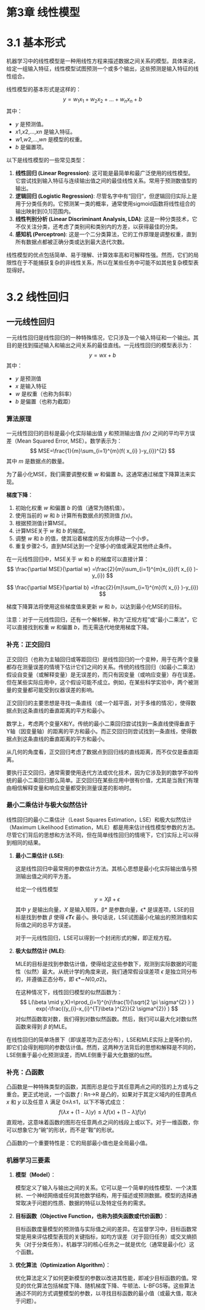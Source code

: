 # 第3章 线性模型

# 3.1 基本形式

机器学习中的线性模型是一种用线性方程来描述数据之间关系的模型。具体来说，给定一组输入特征，线性模型试图预测一个或多个输出，这些预测是输入特征的线性组合。

线性模型的基本形式是这样的：
$$
y=w_{1} x_{1}+w_{2} x_{2}+...+w_{n} x_{n}+b
$$
其中：

- *y* 是预测值。
- *x*1,*x*2,...,*xn* 是输入特征。
- *w*1,*w*2,...,*wn* 是模型的权重。
- *b* 是偏置项。

以下是线性模型的一些常见类型：

1. **线性回归 (Linear Regression)**: 这可能是最简单和最广泛使用的线性模型。它尝试找到输入特征与连续输出值之间的最佳线性关系。常用于预测数值型的输出。
2. **逻辑回归 (Logistic Regression)**: 尽管名字中有“回归”，但逻辑回归实际上是用于分类任务的。它预测某一类的概率，通常使用sigmoid函数将线性组合的输出映射到[0,1]范围内。
3. **线性判别分析 (Linear Discriminant Analysis, LDA)**: 这是一种分类技术，它不仅关注分类，还考虑了类别间和类别内的方差，以获得最佳的分类。
4. **感知机 (Perceptron)**: 这是一个二分类算法，它的工作原理是调整权重，直到所有数据点都被正确分类或达到最大迭代次数。

线性模型的优点包括简单、易于理解、计算效率高和可解释性强。然而，它们的局限性在于不能捕获复杂的非线性关系，所以在某些任务中可能不如其他复杂模型表现得好。



# 3.2 线性回归

## 一元线性回归

一元线性回归是线性回归的一种特殊情况，它只涉及一个输入特征和一个输出。其目的是找到描述输入和输出之间关系的最佳直线。一元线性回归的模型表示为：
$$
y=wx+b
$$
其中：

- *y* 是预测值
- *x* 是输入特征
- *w* 是权重（也称为斜率）
- *b* 是偏置（也称为截距）

### **算法原理**

一元线性回归的目标是最小化实际输出值 *y* 和预测输出值 *f(x)* 之间的平均平方误差（Mean Squared Error, MSE）。数学表示为：
$$
MSE=\frac{1}{m}\sum_{i=1}^{m}(f( x_{i} )-y_{i})^{2}
$$
其中 *m* 是数据点的数量。

为了最小化MSE，我们需要调整权重 *w* 和偏置 *b*。这通常通过梯度下降算法来实现。

**梯度下降**：

1. 初始化权重 *w* 和偏置 *b* 的值（通常为随机值）。
2. 使用当前的 *w* 和 *b* 计算所有数据点的预测值 *f(x)*。
3. 根据预测值计算MSE。
4. 计算MSE关于 *w* 和 *b* 的梯度。
5. 调整 *w* 和 *b* 的值，使其沿着梯度的反方向移动一个小步。
6. 重复步骤2-5，直到MSE达到一个足够小的值或满足其他终止条件。

在一元线性回归中，MSE关于 *w* 和 *b* 的梯度可以直接计算：
$$
\frac{\partial MSE}{\partial w} =\frac{2}{m}\sum_{i=1}^{m}x_{i}(f( x_{i} )-y_{i})
$$

$$
\frac{\partial MSE}{\partial b} =\frac{2}{m}\sum_{i=1}^{m}(f( x_{i} )-y_{i})
$$

梯度下降算法将使用这些梯度值来更新 *w* 和 *b*，以达到最小化MSE的目标。

注意：对于一元线性回归，还有一个解析解，称为“正规方程”或“最小二乘法”，它可以直接找到权重 *w* 和偏置 *b*，而无需迭代地使用梯度下降。

### 补充：正交回归

正交回归（也称为主轴回归或等距回归）是线性回归的一个变种，用于在两个变量都存在测量误差的情境下估计它们之间的关系。传统的线性回归（如最小二乘法）假设自变量（或解释变量）是无误差的，而只有因变量（或响应变量）存在误差。但在某些实际应用中，这个假设可能不成立。例如，在某些科学实验中，两个被测量的变量都可能受到仪器误差的影响。

正交回归的主要思想是寻找一条直线（或一个超平面，对于多维的情况），使得数据点到这条直线的垂直距离的平方和最小。

数学上，考虑两个变量X和Y。传统的最小二乘回归尝试找到一条直线使得垂直于Y轴（因变量轴）的距离的平方和最小。而正交回归则尝试找到一条直线，使得数据点到这条直线的垂直距离的平方和最小。

从几何的角度看，正交回归考虑了数据点到回归线的直线距离，而不仅仅是垂直距离。

要执行正交回归，通常需要使用迭代方法或优化技术，因为它涉及到的数学不如传统的最小二乘回归那么简单。正交回归在某些应用中很有价值，尤其是当我们有理由相信解释变量和响应变量都受到测量误差的影响时。

### 最小二乘估计与极大似然估计

线性回归的最小二乘估计（Least Squares Estimation，LSE）和极大似然估计（Maximum Likelihood Estimation，MLE）都是用来估计线性模型参数的方法。尽管它们背后的思想和方法不同，但在简单线性回归的情境下，它们实际上可以得到相同的结果。

1. **最小二乘估计 (LSE)**:

   这是线性回归中最常用的参数估计方法。其核心思想是最小化实际输出值与预测输出值之间的平方差。

   给定一个线性模型 
   $$
   y=Xβ+ϵ
   $$
   其中 *y* 是输出向量，*X* 是输入矩阵，β* 是参数向量，ϵ* 是误差项，LSE的目标是找到参数 *β* 使得 *ϵ**T**ϵ* 最小。换句话说，LSE试图最小化输出的预测值和实际值之间的总平方误差。

   对于一元线性回归，LSE可以得到一个封闭形式的解，即正规方程。

2. **极大似然估计 (MLE)**:

   MLE的目标是找到参数估计值，使得给定这些参数下，观测到实际数据的可能性（似然）最大。从统计学的角度来说，我们通常假设误差项 *ϵ* 是独立同分布的，并遵循正态分布，即 ϵ*∼*N*(0,*σ*2)。

   在这种情况下，线性回归模型的似然函数为：
   $$
   L(\beta \mid y,X)=\prod_{i=1}^{n}\frac{1}{\sqrt{2 \pi \sigma^{2} } }  exp(-\frac{(y_{i}-x_{i}^{T}\beta )^{2}}{2 \sigma^{2}} )
   $$
   对似然函数取对数，我们得到对数似然函数。然后，我们可以最大化对数似然函数来得到 *β* 的MLE。

在线性回归的简单场景下（即误差项为正态分布），LSE和MLE实际上是等价的，即它们会得到相同的参数估计值。然而，这两种方法背后的思想和解释是不同的，LSE侧重于最小化预测误差，而MLE侧重于最大化数据的似然。

### 补充：凸函数

凸函数是一种特殊类型的函数，其图形总是位于其任意两点之间的弦的上方或与之重合。更正式地说，一个函数 *f* : R*n*→R 是凸的，如果对于其定义域内的任意两点 *x* 和 *y* 以及任意 *λ* 满足 0≤*λ*≤1，以下不等式成立：
$$
f(λx+(1−λ)y)≤λf(x)+(1−λ)f(y)
$$
直观地，这意味着函数的图形在任意两点之间的线段上或以下。对于一维函数，你可以想象它为“碗”的形状，而不是“鞍”的形状。

凸函数的一个重要特性是：它的局部最小值也是全局最小值。

### 机器学习三要素

1. **模型（Model）**：

   模型定义了输入与输出之间的关系。它可以是一个简单的线性模型、一个决策树、一个神经网络或任何其他数学结构，用于描述或预测数据。模型的选择通常取决于问题的性质、数据的特征以及特定任务的需求。

2. **目标函数（Objective Function，也称为损失函数或代价函数）**：

   目标函数度量模型的预测值与实际值之间的差异。在监督学习中，目标函数常常是用来评估模型表现的关键指标，如均方误差（对于回归任务）或交叉熵损失（对于分类任务）。机器学习的核心任务之一就是优化（通常是最小化）这个函数。

3. **优化算法（Optimization Algorithm）**：

   优化算法定义了如何更新模型的参数以改进其性能，即减少目标函数的值。常见的优化算法包括梯度下降、随机梯度下降、牛顿法、L-BFGS等。这些算法通过不同的方式调整模型的参数，以寻找目标函数的最小值（或最大值，取决于问题）。